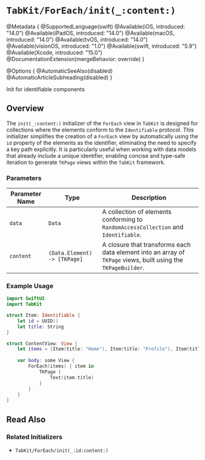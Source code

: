 # ``TabKit/ForEach/init(_:content:)``

@Metadata {
    @SupportedLanguage(swift)
    @Available(iOS, introduced: "14.0")
    @Available(iPadOS, introduced: "14.0")
    @Available(macOS, introduced: "14.0")
    @Available(tvOS, introduced: "14.0")
    @Available(visionOS, introduced: "1.0")
    @Available(swift, introduced: "5.9")
    @Available(Xcode, introduced: "15.0")
    @DocumentationExtension(mergeBehavior: override)
}

@Options {
    @AutomaticSeeAlso(disabled)
    @AutomaticArticleSubheading(disabled)
}


Init for identifiable components

## Overview

The `init(_:content:)` initializer of the ``ForEach`` view in `TabKit` is designed for collections where the elements conform to the `Identifiable` protocol. This initializer simplifies the creation of a ``ForEach`` view by automatically using the `id` property of the elements as the identifier, eliminating the need to specify a key path explicitly. It is particularly useful when working with data models that already include a unique identifier, enabling concise and type-safe iteration to generate ``TKPage`` views within the `TabKit` framework.

### Parameters
| Parameter Name | Type | Description |
|----------------|------|-------------|
| `data` | `Data` | A collection of elements conforming to `RandomAccessCollection` and `Identifiable`. |
| `content` | `(Data.Element) -> [TKPage]` | A closure that transforms each data element into an array of ``TKPage`` views, built using the ``TKPageBuilder``. |

### Example Usage
```swift
import SwiftUI
import TabKit

struct Item: Identifiable {
    let id = UUID()
    let title: String
}

struct ContentView: View {
    let items = [Item(title: "Home"), Item(title: "Profile"), Item(title: "Settings")]
    
    var body: some View {
        ForEach(items) { item in
            TKPage {
                Text(item.title)
            }
        }
    }
}
```

## Read Also

### Related Initializers
- ``TabKit/ForEach/init(_:id:content:)``
